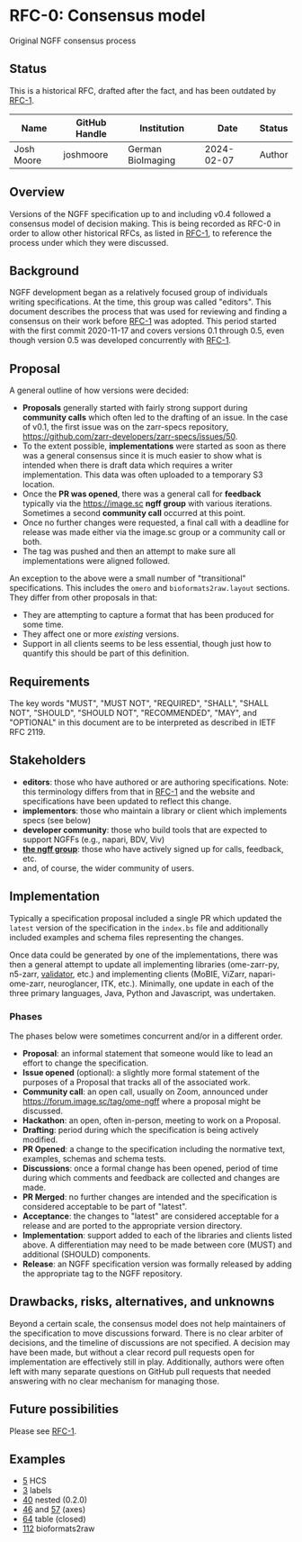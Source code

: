 # RFC-0: Consensus model

Original NGFF consensus process

## Status

This is a historical RFC, drafted after the fact, and has
been outdated by [RFC-1](../1/index).

| Name       | GitHub Handle | Institution       | Date       | Status |
|------------|---------------|-------------------|------------|--------|
| Josh Moore | joshmoore     | German BioImaging | 2024-02-07 | Author |

## Overview

Versions of the NGFF specification up to and including v0.4 followed a
consensus model of decision making. This is being recorded as RFC-0
in order to allow other historical RFCs, as listed in [RFC-1](../1/index),
to reference the process under which they were discussed.

## Background

NGFF development began as a relatively focused group of individuals writing
specifications. At the time, this group was called "editors". This document
describes the process that was used for reviewing and finding a consensus on
their work before [RFC-1](../1/index) was adopted. This period started with the
first commit 2020-11-17 and covers versions 0.1 through 0.5, even though
version 0.5 was developed concurrently with [RFC-1](../1/index).

## Proposal

A general outline of how versions were decided:

* **Proposals** generally started with fairly strong support during **community
  calls** which often led to the drafting of an issue. In the case of v0.1,
  the first issue was on the zarr-specs repository,
  <https://github.com/zarr-developers/zarr-specs/issues/50>.
* To the extent possible, **implementations** were started as soon as there was
  a general consensus since it is much easier to show what is intended when
  there is draft data which requires a writer implementation. This data was
  often uploaded to a temporary S3 location.
* Once the **PR was opened**, there was a general call for **feedback**
  typically via the <https://image.sc> **ngff group** with various iterations.
  Sometimes a second **community call** occurred at this point.
* Once no further changes were requested, a final call with a deadline for
  release was made either via the image.sc group or a community call or both.
* The tag was pushed and then an attempt to make sure all implementations were
  aligned followed.

An exception to the above were a small number of "transitional" specifications.
This includes the `omero` and `bioformats2raw.layout` sections. They differ
from other proposals in that:

 - They are attempting to capture a format that has been produced for some time.
 - They affect one or more _existing_ versions.
 - Support in all clients seems to be less essential, though just how to
   quantify this should be part of this definition.

## Requirements

The key words "MUST", "MUST NOT", "REQUIRED", "SHALL", "SHALL NOT", "SHOULD",
"SHOULD NOT", "RECOMMENDED", "MAY", and "OPTIONAL" in this document are to be
interpreted as described in IETF RFC 2119.

## Stakeholders

* **editors**: those who have authored or are authoring specifications. Note: this terminology
  differs from that in [RFC-1](../1/index) and the website and specifications have been updated to reflect this change.
* **implementors**: those who maintain a library or client which implements specs (see below)
* **developer community**: those who build tools that are expected to support NGFFs (e.g., napari, BDV, Viv)
* **[the ngff group](https://forum.image.sc/g/ngff)**: those who have actively signed up for calls, feedback, etc.
* and, of course, the wider community of users.

## Implementation

Typically a specification proposal included a single PR which updated the `latest` version
of the specification in the `index.bs` file and additionally included examples and schema
files representing the changes.

Once data could be generated by one of the implementations, there was then a
general attempt to update all implementing libraries (ome-zarr-py, n5-zarr,
[validator](https://github.com/ome/ome-ngff-validator/), etc.) and implementing
clients (MoBIE, ViZarr, napari-ome-zarr, neuroglancer, ITK, etc.). Minimally,
one update in each of the three primary languages, Java, Python and Javascript,
was undertaken.


### Phases

The phases below were sometimes concurrent and/or in a different order.

* **Proposal**: an informal statement that someone would like to lead an effort
  to change the specification.
* **Issue opened** (optional): a slightly more formal statement of the purposes of a
  Proposal that tracks all of the associated work.
* **Community call**: an open call, usually on Zoom, announced under
  <https://forum.image.sc/tag/ome-ngff> where a proposal might be discussed.
* **Hackathon**: an open, often in-person, meeting to work on a Proposal.
* **Drafting**: period during which the specification is being actively
  modified.
* **PR Opened**: a change to the specification including the normative text,
  examples, schemas and schema tests.
* **Discussions**: once a formal change has been opened, period of time during
  which comments and feedback are collected and changes are made.
* **PR Merged**: no further changes are intended and the specification is
  considered acceptable to be part of "latest".
* **Acceptance**: the changes to "latest" are considered acceptable for a
  release and are ported to the appropriate version directory.
* **Implementation**: support added to each of the libraries and clients
  listed above. A differentiation may need to be made between core (MUST) and
  additional (SHOULD) components.
* **Release**: an NGFF specification version was formally released by adding the
  appropriate tag to the NGFF repository.

## Drawbacks, risks, alternatives, and unknowns

Beyond a certain scale, the consensus model does not help maintainers of the
specification to move discussions forward. There is no clear arbiter of
decisions, and the timeline of discussions are not specified. A decision may
have been made, but without a clear record pull requests open for
implementation are effectively still in play. Additionally, authors were often
left with many separate questions on GitHub pull requests that needed answering
with no clear mechanism for managing those.

## Future possibilities

Please see [RFC-1](../1/index).

## Examples

* [5](https://github.com/ome/ngff/pull/5) HCS
* [3](https://github.com/ome/ngff/pull/3) labels
* [40](https://github.com/ome/ngff/pull/40) nested (0.2.0)
* [46](https://github.com/ome/ngff/pull/46) and [57](https://github.com/ome/ngff/pull/57) (axes)
* [64](https://github.com/ome/ngff/pull/64) table (closed)
* [112](https://github.com/ome/ngff/pull/112) bioformats2raw

[IETF RFC 2119]: https://tools.ietf.org/html/rfc2119

